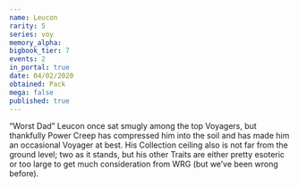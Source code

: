 ```yaml
---
name: Leucon
rarity: 5
series: voy
memory_alpha:
bigbook_tier: 7
events: 2
in_portal: true
date: 04/02/2020
obtained: Pack
mega: false
published: true
---
```


“Worst Dad” Leucon once sat smugly among the top Voyagers, but thankfully Power Creep has compressed him into the soil and has made him an occasional Voyager at best. His Collection ceiling also is not far from the ground level; two as it stands, but his other Traits are either pretty esoteric or too large to get much consideration from WRG (but we’ve been wrong before).
